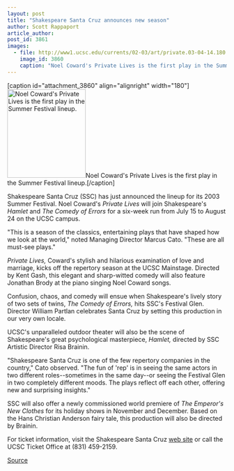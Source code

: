 ```yaml
---
layout: post
title: "Shakespeare Santa Cruz announces new season"
author: Scott Rappaport
article_author: 
post_id: 3861
images:
  - file: http://www1.ucsc.edu/currents/02-03/art/private.03-04-14.180.jpg
    image_id: 3860
    caption: "Noel Coward's Private Lives is the first play in the Summer Festival lineup."
---
```


[caption id="attachment_3860" align="alignright" width="180"]<a href="http://dev-ucsc-news.pantheonsite.io/wp-content/uploads/2003/04/private.03-04-14.180.jpg"><img class="size-full wp-image-3860" src="http://dev-ucsc-news.pantheonsite.io/wp-content/uploads/2003/04/private.03-04-14.180.jpg" alt="Noel Coward's Private Lives is the first play in the Summer Festival lineup." width="180" height="203" /></a>Noel Coward's Private Lives is the first play in the Summer Festival lineup.[/caption]
<p>
  Shakespeare Santa Cruz (SSC) has just announced the lineup for its 2003 Summer Festival. Noel Coward's <i>Private Lives</i> will join Shakespeare's <i>Hamlet</i> and <i>The Comedy of Errors</i> for a six-week run from July 15 to August 24 on the UCSC campus.
</p>
<p>
  "This is a season of the classics, entertaining plays that have shaped how we look at the world," noted Managing Director Marcus Cato. "These are all must-see plays."
</p>
<p>
  <i>Private Lives,</i> Coward's stylish and hilarious examination of love and marriage, kicks off the repertory season at the UCSC Mainstage. Directed by Kent Gash, this elegant and sharp-witted comedy will also feature Jonathan Brody at the piano singing Noel Coward songs.<br>
</p>
<p>
  Confusion, chaos, and comedy will ensue when Shakespeare's lively story of two sets of twins, <i>The Comedy of Errors,</i> hits SSC's Festival Glen. Director William Partlan celebrates Santa Cruz by setting this production in our very own locale.
</p>
<p>
  UCSC's unparalleled outdoor theater will also be the scene of Shakespeare's great psychological masterpiece, <i>Hamlet,</i> directed by SSC Artistic Director Risa Brainin.<br>
</p>
<p>
  "Shakespeare Santa Cruz is one of the few repertory companies in the country," Cato observed. "The fun of 'rep' is in seeing the same actors in two different roles--sometimes in the same day--or seeing the Festival Glen in two completely different moods. The plays reflect off each other, offering new and surprising insights."<br>
</p>
<p>
  SSC will also offer a newly commissioned world premiere of <i>The Emperor's New Clothes</i> for its holiday shows in November and December. Based on the Hans Christian Anderson fairy tale, this production will also be directed by Brainin.<br>
</p>
<p>
  For ticket information, visit the Shakespeare Santa Cruz <a href="http://shakespearesantacruz.org">web site</a> or call the UCSC Ticket Office at (831) 459-2159.
</p>
<p><a href="http://www1.ucsc.edu/currents/02-03/04-14/shakespeare.html" title="Permalink to shakespeare">Source</a></p>
